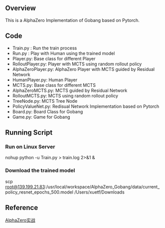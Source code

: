 ## Overview
This is a AlphaZero Implementation of Gobang based on Pytorch.

## Code
- Train.py : Run the train process
- Run.py : Play with Human using the trained model
- Player.py: Base class for different Player
- RolloutPlayer.py: Player with MCTS using random rollout policy
- AlphaZeroPlayer.py: AlphaZero Player with MCTS guided by Residual Network
- HumanPlayer.py: Human Player
- MCTS.py: Base class for different MCTS
- AlphaZeroMCTS.py: MCTS guided by Residual Network
- RolloutMCTS.py: MCTS using random rollout policy
- TreeNode.py: MCTS Tree Node
- PolicyValueNet.py: Redisual Network Implementation based on Pytorch
- Board.py: Board Class for Gobang
- Game.py: Game for Gobang

## Running Script
### Run on Linux Server
nohup python -u Train.py > train.log 2>&1 &

### Download the trained model
scp root@139.199.21.83:/usr/local/workspace/AlphaZero_Gobang/data/current_policy_resnet_epochs_500.model /Users/xuetf/Downloads


## Reference
[AlphaZero实战](https://zhuanlan.zhihu.com/p/32089487)